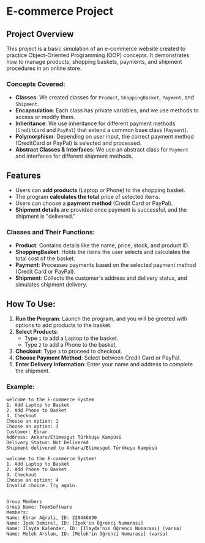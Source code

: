 # E-commerce Project

## Project Overview
This project is a basic simulation of an e-commerce website created to practice Object-Oriented Programming (OOP) concepts. It demonstrates how to manage products, shopping baskets, payments, and shipment procedures in an online store.

### Concepts Covered:
- **Classes**: We created classes for `Product`, `ShoppingBasket`, `Payment`, and `Shipment`.
- **Encapsulation**: Each class has private variables, and we use methods to access or modify them.
- **Inheritance**: We use inheritance for different payment methods (`CreditCard` and `PayPal`) that extend a common base class (`Payment`).
- **Polymorphism**: Depending on user input, the correct payment method (CreditCard or PayPal) is selected and processed.
- **Abstract Classes & Interfaces**: We use an abstract class for `Payment` and interfaces for different shipment methods.

## Features
- Users can **add products** (Laptop or Phone) to the shopping basket.
- The program **calculates the total** price of selected items.
- Users can choose a **payment method** (Credit Card or PayPal).
- **Shipment details** are provided once payment is successful, and the shipment is "delivered."

### Classes and Their Functions:
- **Product**: Contains details like the name, price, stock, and product ID.
- **ShoppingBasket**: Holds the items the user selects and calculates the total cost of the basket.
- **Payment**: Processes payments based on the selected payment method (Credit Card or PayPal).
- **Shipment**: Collects the customer's address and delivery status, and simulates shipment delivery.

## How To Use:
1. **Run the Program**: Launch the program, and you will be greeted with options to add products to the basket.
2. **Select Products**: 
   - Type `1` to add a Laptop to the basket.
   - Type `2` to add a Phone to the basket.
3. **Checkout**: Type `3` to proceed to checkout.
4. **Choose Payment Method**: Select between Credit Card or PayPal.
5. **Enter Delivery Information**: Enter your name and address to complete the shipment.

### Example:
```plaintext
welcome to the E-commerce System
1. Add Laptop to Basket
2. Add Phone to Basket
3. Checkout
Choose an option: 1
Choose an option: 3
Customer: Ebrar
Address: Ankara/Etimesgut Türkkuşu Kampüsü
Delivery Status: Not Delivered
Shipment delivered to Ankara/Etimesgut Türkkuşu Kampüsü

welcome to the E-commerce System!
1. Add Laptop to Basket
2. Add Phone to Basket
3. Checkout
Choose an option: 4
Invalid choice. Try again.


Group Members
Group Name: TeamSoftware
Members:
Name: Ebrar Ağralı, ID: 220446030
Name: İpek Demirel, ID: [İpek'in Öğrenci Numarası]
Name: İlayda Kalender, ID: [İlayda'nın Öğrenci Numarası] (varsa)
Name: Melek Arslan, ID: [Melek'in Öğrenci Numarası] (varsa)



